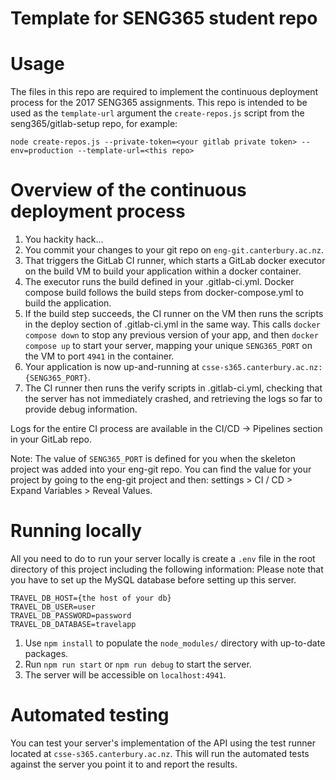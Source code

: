# Template for SENG365 student repo

# Usage

The files in this repo are required to implement the continuous deployment process for the 2017 SENG365 assignments. This repo is intended to be used as the `template-url` argument the `create-repos.js` script from the seng365/gitlab-setup repo, for example:
 
`node create-repos.js --private-token=<your gitlab private token> --env=production --template-url=<this repo>`

# Overview of the continuous deployment process

1. You hackity hack...
2. You commit your changes to your git repo on `eng-git.canterbury.ac.nz`.
3. That triggers the GitLab CI runner, which starts a GitLab docker executor on the build VM to build your application within a docker container.
4. The executor runs the build defined in your .gitlab-ci.yml. Docker compose build follows the build steps from docker-compose.yml to build the application.
5. If the build step succeeds, the CI runner on the VM then runs the scripts in the deploy section of .gitlab-ci.yml in the same way. This calls `docker compose down` to stop any previous version of your app, and then `docker compose up` to start your server, mapping your unique `SENG365_PORT` on the VM to port `4941` in the container.
6. Your application is now up-and-running at `csse-s365.canterbury.ac.nz:{SENG365_PORT}`.
7. The CI runner then runs the verify scripts in .gitlab-ci.yml, checking that the server has not immediately crashed, and retrieving the logs so far to provide debug information.

Logs for the entire CI process are available in the CI/CD -> Pipelines section in your GitLab repo.

Note: The value of ```SENG365_PORT``` is defined for you when the skeleton project was added into your eng-git repo. You can find the value for your project by going to the eng-git project and then: settings > CI / CD > Expand Variables > Reveal Values.

# Running locally

All you need to do to run your server locally is create a `.env` file in the root directory of this project including the following information:
Please note that you have to set up the MySQL database before setting up this server.
```
TRAVEL_DB_HOST={the host of your db}
TRAVEL_DB_USER=user
TRAVEL_DB_PASSWORD=password
TRAVEL_DB_DATABASE=travelapp
```

1. Use `npm install` to populate the `node_modules/` directory with up-to-date packages.
2. Run `npm run start` or `npm run debug` to start the server.
3. The server will be accessible on `localhost:4941`.

# Automated testing

You can test your server's implementation of the API using the test runner located at `csse-s365.canterbury.ac.nz`. 
This will run the automated tests against the server you point it to and report the results. 